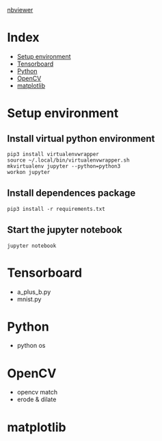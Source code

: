 [nbviewer](https://nbviewer.jupyter.org/github/junxnone/examples/tree/master/)

# Index
- [Setup environment](#setup-environment)
- [Tensorboard](#tensorboard)
- [Python](#python)
- [OpenCV](#opencv)
- [matplotlib](#matplotlib)

# Setup environment
## Install virtual python environment
```
pip3 install virtualenvwrapper
source ~/.local/bin/virtualenvwrapper.sh
mkvirtualenv jupyter --python=python3
workon jupyter
```
## Install dependences package
```
pip3 install -r requirements.txt
```

## Start the jupyter notebook
```
jupyter notebook
```

# Tensorboard 
- a_plus_b.py
- mnist.py

# Python
- python os

# OpenCV
- opencv match
- erode & dilate

# matplotlib


